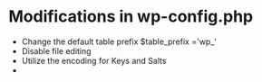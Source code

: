 # Modifications in wp-config.php
- Change the default table prefix $table_prefix ='wp_'
- Disable file editing
- Utilize the encoding for Keys and Salts
- 
